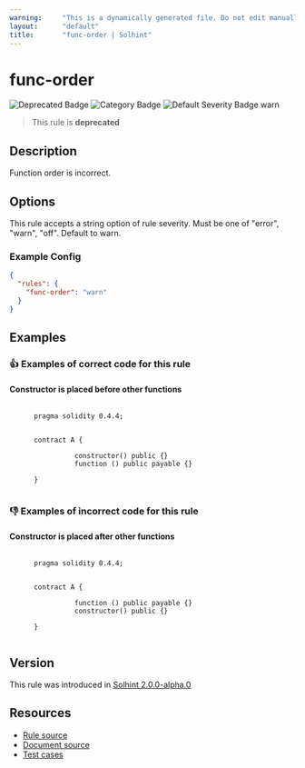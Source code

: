 ```yaml
---
warning:     "This is a dynamically generated file. Do not edit manually."
layout:      "default"
title:       "func-order | Solhint"
---
```


# func-order
![Deprecated Badge](https://img.shields.io/badge/-Deprecated-yellow)
![Category Badge](https://img.shields.io/badge/-Style%20Guide%20Rules-informational)
![Default Severity Badge warn](https://img.shields.io/badge/Default%20Severity-warn-yellow)
> This rule is **deprecated**


## Description
Function order is incorrect.

## Options
This rule accepts a string option of rule severity. Must be one of "error", "warn", "off". Default to warn.

### Example Config
```json
{
  "rules": {
    "func-order": "warn"
  }
}
```


## Examples
### 👍 Examples of **correct** code for this rule

#### Constructor is placed before other functions

```solidity

      pragma solidity 0.4.4;
        
        
      contract A {
        
                constructor() public {}
                function () public payable {}
            
      }
    
```

### 👎 Examples of **incorrect** code for this rule

#### Constructor is placed after other functions

```solidity

      pragma solidity 0.4.4;
        
        
      contract A {
        
                function () public payable {}
                constructor() public {}
            
      }
    
```

## Version
This rule was introduced in [Solhint 2.0.0-alpha.0](https://github.com/solhint-community/solhint-community/tree/v2.0.0-alpha.0)

## Resources
- [Rule source](https://github.com/solhint-community/solhint-community/tree/master/lib/rules/order/func-order.js)
- [Document source](https://github.com/solhint-community/solhint-community/tree/master/docs/rules/order/func-order.md)
- [Test cases](https://github.com/solhint-community/solhint-community/tree/master/test/rules/order/func-order.js)
